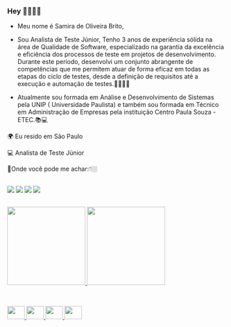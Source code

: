 ### Hey 👋🙋🏾‍♀️

- Meu nome é Samira de Oliveira Brito,

- Sou Analista de Teste Júnior, Tenho 3 anos de experiência sólida na área de Qualidade de Software, especializado na garantia da excelência e eficiência dos processos de teste em projetos de desenvolvimento. Durante este período, desenvolvi um conjunto abrangente de competências que me permitem atuar de forma eficaz em todas as etapas do ciclo de testes, desde a definição de requisitos até a execução e automação de testes.👩🏾‍💻✅

- Atualmente sou formada em Análise e Desenvolvimento de Sistemas pela UNIP ( Universidade Paulista) e também sou formada em Técnico em Administração de Empresas pela instituição Centro Paula Souza - ETEC.📚💻


🌍 Eu resido em São Paulo

💻 Analista de Teste Júnior 

📌Onde você pode me achar:👇🏼

##


<div>   
  <a href="https://api.whatsapp.com/send?phone=5511965386860" target="_blank"><img src="https://img.shields.io/badge/WhatsApp-25D366?style=for-the-badge&logo=whatsapp&logoColor=white" target="_blank"></a> 
  <a href="https://www.linkedin.com/in/samira-de-oliveira-brito-/" target="_blank"><img src="https://img.shields.io/badge/-LinkedIn-%230077B5?style=for-the-badge&logo=linkedin&logoColor=white" target="_blank"></a> 
    <a href = "mailto:oliveirasamira68@gmail.com"><img src="https://img.shields.io/badge/-Gmail-%23333?style=for-the-badge&logo=gmail&logoColor=white" target="_blank"></a>
    <a href = "mailto:sasamira@hotmail.com"><img src="https://img.shields.io/badge/Microsoft_Outlook-0078D4?style=for-the-badge&logo=microsoft-outlook&logoColor=white" target="_blank"></a>  
</div>

##

 <div>
  <a href="https://github.com/SamiraOBrito">
  <img height="180em" src="https://github-readme-stats.vercel.app/api?username=SamiraOBrito&show_icons=true&theme=dracula&include_all_commits=true&count_private=true"/>
  <img height="180em" src="https://github-readme-stats.vercel.app/api/top-langs/?username=SamiraOBrito&layout=compact&langs_count=7&theme=dracula"/>
</div>

##
<div style="display: inline_block"><br>
 	    <img height="30" width="40" src="https://cdn.jsdelivr.net/gh/devicons/devicon/icons/java/java-original.svg" >
      <img height="30" width="40" src="https://cdn.jsdelivr.net/gh/devicons/devicon/icons/python/python-original.svg" >
      <img height="30" width="40" src="https://cdn.jsdelivr.net/gh/devicons/devicon/icons/ruby/ruby-original.svg" >
      <img height="30" width="40" src="https://cdn.jsdelivr.net/gh/devicons/devicon/icons/selenium/selenium-original.svg" />
          
</div>
